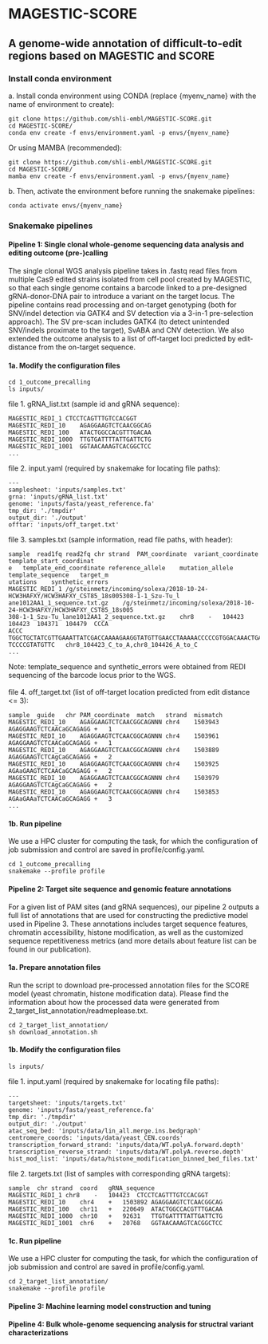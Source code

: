 # MAGESTIC-SCORE
## A genome-wide annotation of difficult-to-edit regions based on MAGESTIC and SCORE

### Install conda environment
a. Install conda environment using CONDA (replace {myenv_name} with the name of environment to create):
```
git clone https://github.com/shli-embl/MAGESTIC-SCORE.git
cd MAGESTIC-SCORE/
conda env create -f envs/environment.yaml -p envs/{myenv_name}
```
Or using MAMBA (recommended):
```
git clone https://github.com/shli-embl/MAGESTIC-SCORE.git
cd MAGESTIC-SCORE/
mamba env create -f envs/environment.yaml -p envs/{myenv_name}
```

b. Then, activate the environment before running the snakemake pipelines:
```
conda activate envs/{myenv_name}
```

### Snakemake pipelines
#### Pipeline 1: Single clonal whole-genome sequencing data analysis and editing outcome (pre-)calling
The single clonal WGS analysis pipeline takes in .fastq read files from multiple Cas9 edited strains isolated from cell pool created by MAGESTIC, so that each single genome contains a barcode linked to a pre-designed gRNA-donor-DNA pair to introduce a variant on the target locus. The pipeline contains read processing and on-target genotyping (both for SNV/indel detection via GATK4 and SV detection via a 3-in-1 pre-selection approach). The SV pre-scan includes GATK4 (to detect unintended SNV/indels proximate to the target), SvABA and CNV detection. We also extended the outcome analysis to a list of off-target loci predicted by edit-distance from the on-target sequence. 
#### 1a. Modify the configuration files
```
cd 1_outcome_precalling
ls inputs/
```
file 1. gRNA_list.txt (sample id and gRNA sequence): 
```
MAGESTIC_REDI_1	CTCCTCAGTTTGTCCACGGT
MAGESTIC_REDI_10	AGAGGAAGTCTCAACGGCAG
MAGESTIC_REDI_100	ATACTGGCCACGTTTGACAA
MAGESTIC_REDI_1000	TTGTGATTTTATTGATTCTG
MAGESTIC_REDI_1001	GGTAACAAAGTCACGGCTCC
...
```
file 2. input.yaml (required by snakemake for locating file paths):
```
---
samplesheet: 'inputs/samples.txt'
grna: 'inputs/gRNA_list.txt'
genome: 'inputs/fasta/yeast_reference.fa'
tmp_dir: './tmpdir'
output_dir: './output'
offtar: 'inputs/off_target.txt'
```
file 3. samples.txt (sample information, read file paths, with header):
```
sample	read1fq	read2fq	chr	strand	PAM_coordinate	variant_coordinate	template_start_coordinat
e	template_end_coordinate	reference_allele	mutation_allele	template_sequence	target_m
utations	synthetic_errors
MAGESTIC_REDI_1	/g/steinmetz/incoming/solexa/2018-10-24-HCW3HAFXY/HCW3HAFXY_CST85_18s005308-1-1_Szu-Tu_l
ane1012AA1_1_sequence.txt.gz	/g/steinmetz/incoming/solexa/2018-10-24-HCW3HAFXY/HCW3HAFXY_CST85_18s005
308-1-1_Szu-Tu_lane1012AA1_2_sequence.txt.gz	chr8	-	104423	104423	104371	104479	CCCA	
ACCC	TGGCTGCTATCGTTGAAATTATCGACCAAAAGAAGGTATGTTGAACCTAAAAACCCCCGTGGACAAACTGAGGAGGAAATTGTAAGGAAGAGAAAG
TCCCCGTATGTTC	chr8_104423_C_to_A,chr8_104426_A_to_C	
...
```
Note: template_sequence and synthetic_errors were obtained from REDI sequencing of the barcode locus prior to the WGS. <br><br>
file 4. off_target.txt (list of off-target location predicted from edit distance <= 3):
```
sample	guide	chr	PAM_coordinate	match	strand	mismatch
MAGESTIC_REDI_10	AGAGGAAGTCTCAACGGCAGNNN	chr4	1503943	AGAGGAAGTCTCAACaGCAGAGG	+	1
MAGESTIC_REDI_10	AGAGGAAGTCTCAACGGCAGNNN	chr4	1503961	AGAGGAAGTCTCAACaGCAGAGG	+	1
MAGESTIC_REDI_10	AGAGGAAGTCTCAACGGCAGNNN	chr4	1503889	AGAGGAAGTCTCAgCaGCAGAGG	+	2
MAGESTIC_REDI_10	AGAGGAAGTCTCAACGGCAGNNN	chr4	1503925	AGAaGAAGTCTCAACaGCAGAGG	+	2
MAGESTIC_REDI_10	AGAGGAAGTCTCAACGGCAGNNN	chr4	1503979	AGAGGAAGTCTCAgCaGCAGAGG	+	2
MAGESTIC_REDI_10	AGAGGAAGTCTCAACGGCAGNNN	chr4	1503853	AGAaGAAaTCTCAACaGCAGAGG	+	3
...
```
#### 1b. Run pipeline
We use a HPC cluster for computing the task, for which the configuration of job submission and control are saved in profile/config.yaml. 
```
cd 1_outcome_precalling
snakemake --profile profile
```


#### Pipeline 2: Target site sequence and genomic feature annotations
For a given list of PAM sites (and gRNA sequences), our pipeline 2 outputs a full list of annotations that are used for constructing the predictive model used in Pipeline 3. These annotations includes target sequence features, chromatin accessibility, histone modification, as well as the customized sequence repetitiveness metrics (and more details about feature list can be found in our publication). 
#### 1a. Prepare annotation files
Run the script to download pre-processed annotation files for the SCORE model (yeast chromatin, histone modification data). Please find the information about how the processed data were generated from 2_target_list_annotation/readmeplease.txt. 
```
cd 2_target_list_annotation/
sh download_annotation.sh
```

#### 1b. Modify the configuration files
```
ls inputs/
```
file 1. input.yaml (required by snakemake for locating file paths):
```
---
targetsheet: 'inputs/targets.txt'
genome: 'inputs/fasta/yeast_reference.fa'
tmp_dir: './tmpdir'
output_dir: './output'
atac_seq_bed: 'inputs/data/lin_all.merge.ins.bedgraph'
centromere_coords: 'inputs/data/yeast_CEN.coords'
transcription_forward_strand: 'inputs/data/WT.polyA.forward.depth'
transcription_reverse_strand: 'inputs/data/WT.polyA.reverse.depth'
hist_mod_list: 'inputs/data/histone_modification_binned_bed_files.txt'
```
file 2. targets.txt (list of samples with corresponding gRNA targets):
```
sample	chr	strand	coord	gRNA_sequence
MAGESTIC_REDI_1	chr8	-	104423	CTCCTCAGTTTGTCCACGGT
MAGESTIC_REDI_10	chr4	+	1503892	AGAGGAAGTCTCAACGGCAG
MAGESTIC_REDI_100	chr11	+	220649	ATACTGGCCACGTTTGACAA
MAGESTIC_REDI_1000	chr10	+	92631	TTGTGATTTTATTGATTCTG
MAGESTIC_REDI_1001	chr6	+	20768	GGTAACAAAGTCACGGCTCC
```

#### 1c. Run pipeline
We use a HPC cluster for computing the task, for which the configuration of job submission and control are saved in profile/config.yaml. 
```
cd 2_target_list_annotation/
snakemake --profile profile
```

#### Pipeline 3: Machine learning model construction and tuning
#### Pipeline 4: Bulk whole-genome sequencing analysis for structral variant characterizations
